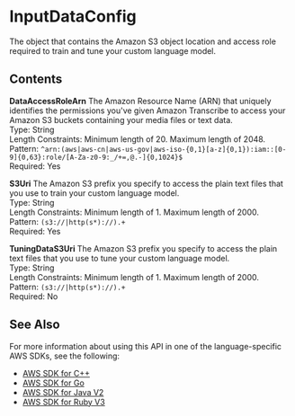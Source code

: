 # InputDataConfig<a name="API_InputDataConfig"></a>

The object that contains the Amazon S3 object location and access role required to train and tune your custom language model\.

## Contents<a name="API_InputDataConfig_Contents"></a>

 **DataAccessRoleArn**   <a name="transcribe-Type-InputDataConfig-DataAccessRoleArn"></a>
The Amazon Resource Name \(ARN\) that uniquely identifies the permissions you've given Amazon Transcribe to access your Amazon S3 buckets containing your media files or text data\.  
Type: String  
Length Constraints: Minimum length of 20\. Maximum length of 2048\.  
Pattern: `^arn:(aws|aws-cn|aws-us-gov|aws-iso-{0,1}[a-z]{0,1}):iam::[0-9]{0,63}:role/[A-Za-z0-9:_/+=,@.-]{0,1024}$`   
Required: Yes

 **S3Uri**   <a name="transcribe-Type-InputDataConfig-S3Uri"></a>
The Amazon S3 prefix you specify to access the plain text files that you use to train your custom language model\.  
Type: String  
Length Constraints: Minimum length of 1\. Maximum length of 2000\.  
Pattern: `(s3://|http(s*)://).+`   
Required: Yes

 **TuningDataS3Uri**   <a name="transcribe-Type-InputDataConfig-TuningDataS3Uri"></a>
The Amazon S3 prefix you specify to access the plain text files that you use to tune your custom language model\.  
Type: String  
Length Constraints: Minimum length of 1\. Maximum length of 2000\.  
Pattern: `(s3://|http(s*)://).+`   
Required: No

## See Also<a name="API_InputDataConfig_SeeAlso"></a>

For more information about using this API in one of the language\-specific AWS SDKs, see the following:
+  [ AWS SDK for C\+\+](https://docs.aws.amazon.com/goto/SdkForCpp/transcribe-2017-10-26/InputDataConfig) 
+  [ AWS SDK for Go](https://docs.aws.amazon.com/goto/SdkForGoV1/transcribe-2017-10-26/InputDataConfig) 
+  [ AWS SDK for Java V2](https://docs.aws.amazon.com/goto/SdkForJavaV2/transcribe-2017-10-26/InputDataConfig) 
+  [ AWS SDK for Ruby V3](https://docs.aws.amazon.com/goto/SdkForRubyV3/transcribe-2017-10-26/InputDataConfig) 